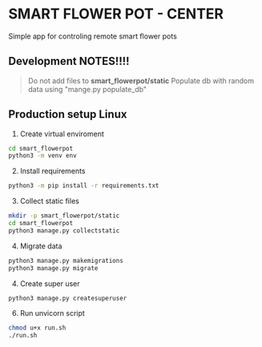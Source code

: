# SMART FLOWER POT - CENTER

Simple app for controling remote smart flower pots


## Development NOTES!!!!
> Do not add files to **smart_flowerpot/static**
> Populate db with random data using "mange.py populate_db"


## Production setup **Linux**

1. Create virtual enviroment

```bash
cd smart_flowerpot
python3 -m venv env
```

2. Install requirements

```bash
python3 -m pip install -r requirements.txt
```

3. Collect static files
```bash
mkdir -p smart_flowerpot/static
cd smart_flowerpot
python3 manage.py collectstatic
```

4. Migrate data
```bash
python3 manage.py makemigrations
python3 manage.py migrate
```

4. Create super user
```bash
python3 manage.py createsuperuser
```


6. Run unvicorn script
```bash
chmod u+x run.sh
./run.sh
```